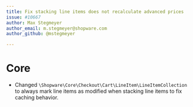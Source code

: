 ```yaml
---
title: Fix stacking line items does not recalculate advanced prices
issue: #10667
author: Max Stegmeyer
author_email: m.stegmeyer@shopware.com
author_github: @mstegmeyer

---
```

# Core
* Changed `\Shopware\Core\Checkout\Cart\LineItem\LineItemCollection` to always mark line items as modified when stacking line items to fix caching behavior.
